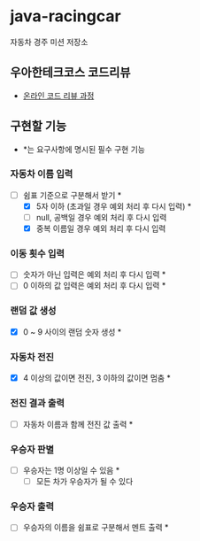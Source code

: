 # java-racingcar

자동차 경주 미션 저장소

## 우아한테크코스 코드리뷰

- [온라인 코드 리뷰 과정](https://github.com/woowacourse/woowacourse-docs/blob/master/maincourse/README.md)

## 구현할 기능
- *는 요구사항에 명시된 필수 구현 기능

### 자동차 이름 입력
- [ ] 쉼표 기준으로 구분해서 받기 *
  - [x] 5자 이하 (초과일 경우 예외 처리 후 다시 입력) *
  - [ ] null, 공백일 경우 예외 처리 후 다시 입력
  - [x] 중복 이름일 경우 예외 처리 후 다시 입력

### 이동 횟수 입력
- [ ] 숫자가 아닌 입력은 예외 처리 후 다시 입력 *
- [ ] 0 이하의 값 입력은 예외 처리 후 다시 입력 *

### 랜덤 값 생성
- [x] 0 ~ 9 사이의 랜덤 숫자 생성 *
 
### 자동차 전진
- [x] 4 이상의 값이면 전진, 3 이하의 값이면 멈춤 *

### 전진 결과 출력
- [ ] 자동차 이름과 함께 전진 값 출력 *

### 우승자 판별
- [ ] 우승자는 1명 이상일 수 있음 *
  - [ ] 모든 차가 우승자가 될 수 있다

### 우승자 출력
- [ ] 우승자의 이름을 쉼표로 구분해서 멘트 출력 *
